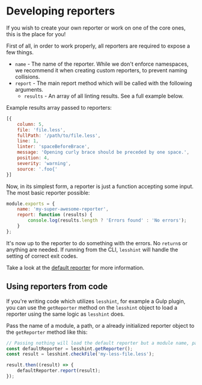 # Developing reporters
If you wish to create your own reporter or work on one of the core ones, this is the place for you!

First of all, in order to work properly, all reporters are required to expose a few things.
* `name` - The name of the reporter. While we don't enforce namespaces, we recommend it when creating custom reporters, to prevent naming collisions.
* `report` - The main report method which will be called with the following arguments.
    * `results` - An array of all linting results. See a full example below.

Example results array passed to reporters:
```js
[{
    column: 5,
    file: 'file.less',
    fullPath: '/path/to/file.less',
    line: 1,
    linter: 'spaceBeforeBrace',
    message: 'Opening curly brace should be preceded by one space.',
    position: 4,
    severity: 'warning',
    source: '.foo{'
}]
```

Now, in its simplest form, a reporter is just a function accepting some input. The most basic reporter possible:
```js
module.exports = {
    name: 'my-super-awesome-reporter',
    report: function (results) {
        console.log(results.length ? 'Errors found' : 'No errors');
    }
};
```

It's now up to the reporter to do something with the errors. No `return`s or anything are needed. If running from the CLI, `lesshint` will handle the setting of correct exit codes.

Take a look at the [default reporter](https://github.com/lesshint/lesshint/blob/master/lib/reporters/default.js) for more information.

## Using reporters from code
If you're writing code which utilizes `lesshint`, for example a Gulp plugin, you can use the `getReporter` method on the `lesshint` object to load a reporter using the same logic as `lesshint` does.

Pass the name of a module, a path, or a already initialized reporter object to the `getReporter` method like this:

```js
// Passing nothing will load the default reporter but a module name, path, or reporter object could be passed instead.
const defaultReporter = lesshint.getReporter();
const result = lesshint.checkFile('my-less-file.less');

result.then((result) => {
    defaultReporter.report(result);
});
```
